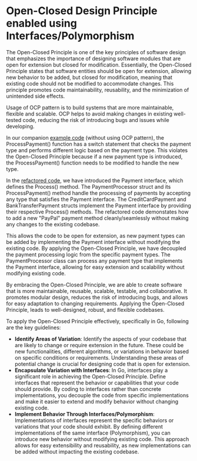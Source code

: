 # Open-Closed Design Principle enabled using Interfaces/Polymorphism
The Open-Closed Principle is one of the key principles of software design that emphasizes the importance of designing software modules that are open for extension but closed for modification. Essentially, the Open-Closed Principle states that software entities should be open for extension, allowing new behavior to be added, but closed for modification, meaning that existing code should not be modified to accommodate changes. This principle promotes code maintainability, reusability, and the minimization of unintended side effects.

Usage of OCP pattern is to build systems that are more maintainable, flexible and scalable. OCP helps to avoid making changes in existing well-tested code, reducing the risk of introducing bugs and issues while developing.

In our companion [example code](/SoftwareDevelopmentDesignPrinciples/OCP/OCPBad) (without using OCP pattern), the ProcessPayment() function has a switch statement that checks the payment type and performs different logic based on the payment type. This violates the Open-Closed Principle because if a new payment type is introduced, the ProcessPayment() function needs to be modified to handle the new type.

In the [refactored code](/SoftwareDevelopmentDesignPrinciples/OCP/OCPGood), we have introduced the Payment interface, which defines the Process() method. The PaymentProcessor struct and its ProcessPayment() method handle the processing of payments by accepting any type that satisfies the Payment interface. The CreditCardPayment and BankTransferPayment structs implement the Payment interface by providing their respective Process() methods. The refactored code demonstates how to add a new "PayPal" payment method cleanly/seamlessly without making any changes to the existing codebase.

This allows the code to be open for extension, as new payment types can be added by implementing the Payment interface without modifying the existing code. By applying the Open-Closed Principle, we have decoupled the payment processing logic from the specific payment types. The PaymentProcessor class can process any payment type that implements the Payment interface, allowing for easy extension and scalability without modifying existing code.

By embracing the Open-Closed Principle, we are able to create software that is more maintainable, reusable, scalable, testable, and collaborative. It promotes modular design, reduces the risk of introducing bugs, and allows for easy adaptation to changing requirements. Applying the Open-Closed Principle, leads to well-designed, robust, and flexible codebases.

To apply the Open-Closed Principle effectively, specifically in Go, following are the key guidelines:
-  **Identify Areas of Variation**: Identify the aspects of your codebase that are likely to change or require extension in the future. These could be new functionalities, different algorithms, or variations in behavior based on specific conditions or requirements. Understanding these areas of potential change is crucial for designing code that is open for extension.
-  **Encapsulate Variation with Interfaces**: In Go, interfaces play a significant role in achieving the Open-Closed Principle. Define interfaces that represent the behavior or capabilities that your code should provide. By coding to interfaces rather than concrete implementations, you decouple the code from specific implementations and make it easier to extend and modify behavior without changing existing code.
-  **Implement Behavior Through Interfaces/Polymorphism**: Implementations of interfaces represent the specific behaviors or variations that your code should exhibit. By defining different implementations of the same interface (Polymorphism), you can introduce new behavior without modifying existing code. This approach allows for easy extensibility and reusability, as new implementations can be added without impacting the existing codebase.